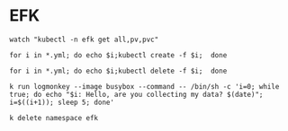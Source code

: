 # EFK


```shell
watch "kubectl -n efk get all,pv,pvc"
```

```shell
for i in *.yml; do echo $i;kubectl create -f $i;  done
```

```shell
for i in *.yml; do echo $i;kubectl delete -f $i;  done
```

```shell
k run logmonkey --image busybox --command -- /bin/sh -c 'i=0; while true; do echo "$i: Hello, are you collecting my data? $(date)"; i=$((i+1)); sleep 5; done'
```


```shell
k delete namespace efk
```